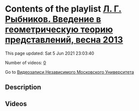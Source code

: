 # Contents of the playlist [Л. Г. Рыбников. Введение в геометрическую теорию представлений, весна 2013](https://www.youtube.com/playlist?list=PLp9ABVh6_x4FkP_AJoN1mam7rCe1pWIJZ)

This page updated: Sat 5 Jun 2021 23:03:40

Number of videos: [0](#videos)

Go to [Видеозаписи Независимого Московского Университета](../README.md)

## Description



## Videos

